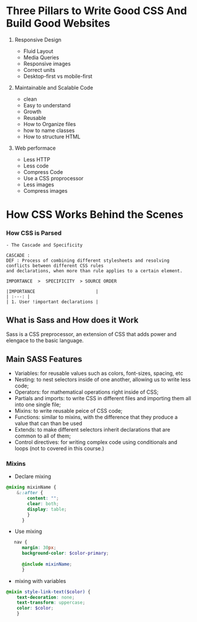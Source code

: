 # Three Pillars to Write Good CSS And Build Good Websites

1. Responsive Design
    - Fluid Layout
    - Media Queries
    - Responsive images
    - Correct units
    - Desktop-first vs mobile-first
    
2. Maintainable and Scalable Code
    - clean
    - Easy to understand
    - Growth
    - Reusable
    - How to Organize files
    - how to name classes
    - How to structure HTML 

3.  Web performace
    - Less HTTP
    - Less code
    - Compress Code
    - Use a CSS proprocessor
    - Less images
    - Compress images

# How CSS Works Behind the Scenes
  ### How CSS is Parsed 
    - The Cascade and Specificity
    
    CASCADE : 
    DEF : Process of combining different stylesheets and resolving conflicts between different CSS rules
    and declarations, when more than rule applies to a certain element.
    
    IMPORTANCE  >  SPECIFICITY  > SOURCE ORDER
    
    |IMPORTANCE                       |
    | :---: |
    | 1. User !important declarations |
    
    
## What is Sass and How does it Work

Sass is a CSS preprocessor, an extension of CSS that adds power and elengace to the basic language.

## Main SASS Features

- Variables: for reusable values such as colors, font-sizes, spacing, etc
- Nesting: to nest selectors inside of one another, allowing us to write less code;
- Operators: for mathematical operations right inside of CSS;
- Partials and imports: to write CSS in different files and importing them all into one single file;
- Mixins: to write reusable peice of CSS code;
- Functions: similar to mixins, with the difference that they produce a value that can than be used
- Extends: to make different selectors inherit declarations that are common to all of them;
- Control directives: for writing complex code using conditionals and loops (not to covered in this course.)

### Mixins

- Declare mixing

```scss
@mixing mixinName {
    &::after {
        content: "";
        clear: both;
        display: table;
        }
      }
```

- Use mixing

```scss
   nav {
      margin: 30px;
      background-color: $color-primary;
      
      @include mixinName;
      }
```

- mixing with variables

```scss
@mixin style-link-text($color) {
    text-decoration: none;
    text-transform: uppercase;
    color: $color;
    }
```

        
